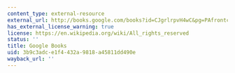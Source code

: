```yaml
---
content_type: external-resource
external_url: http://books.google.com/books?id=CJgrlrpvH4wC&pg=PAfrontcover
has_external_license_warning: true
license: https://en.wikipedia.org/wiki/All_rights_reserved
status: ''
title: Google Books
uid: 3b9c3adc-e1f4-432a-9818-a45811dd490e
wayback_url: ''
---
```

